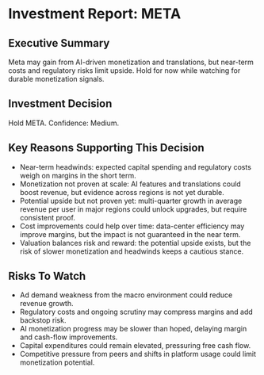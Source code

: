# Investment Report: META
## Executive Summary
Meta may gain from AI-driven monetization and translations, but near-term costs and regulatory risks limit upside. Hold for now while watching for durable monetization signals.

## Investment Decision
Hold META. Confidence: Medium.

## Key Reasons Supporting This Decision
- Near-term headwinds: expected capital spending and regulatory costs weigh on margins in the short term.
- Monetization not proven at scale: AI features and translations could boost revenue, but evidence across regions is not yet durable.
- Potential upside but not proven yet: multi-quarter growth in average revenue per user in major regions could unlock upgrades, but require consistent proof.
- Cost improvements could help over time: data-center efficiency may improve margins, but the impact is not guaranteed in the near term.
- Valuation balances risk and reward: the potential upside exists, but the risk of slower monetization and headwinds keeps a cautious stance.

## Risks To Watch
- Ad demand weakness from the macro environment could reduce revenue growth.
- Regulatory costs and ongoing scrutiny may compress margins and add backstop risk.
- AI monetization progress may be slower than hoped, delaying margin and cash-flow improvements.
- Capital expenditures could remain elevated, pressuring free cash flow.
- Competitive pressure from peers and shifts in platform usage could limit monetization potential.